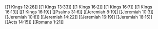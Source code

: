 [[1 Kings 12:26]]
[[1 Kings 13:33]]
[[1 Kings 16:2]]
[[1 Kings 16:7]]
[[1 Kings 16:13]]
[[1 Kings 16:19]]
[[Psalms 31:6]]
[[Jeremiah 8:19]]
[[Jeremiah 10:3]]
[[Jeremiah 10:8]]
[[Jeremiah 14:22]]
[[Jeremiah 16:19]]
[[Jeremiah 18:15]]
[[Acts 14:15]]
[[Romans 1:21]]
